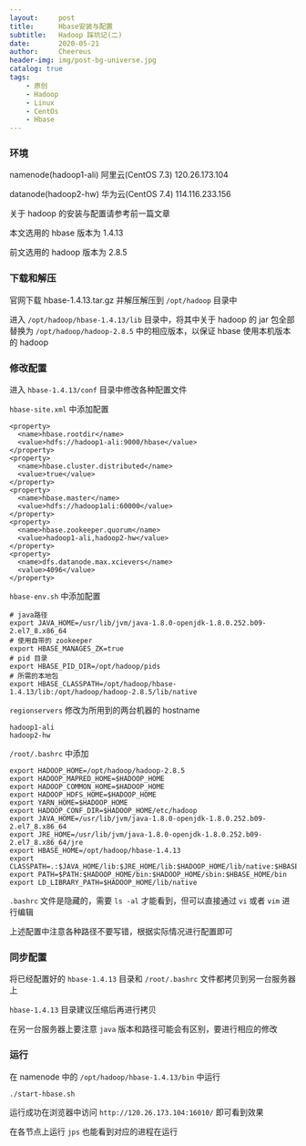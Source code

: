```yaml
---
layout:     post
title:      Hbase安装与配置
subtitle:   Hadoop 踩坑记(二)
date:       2020-05-21
author:     Cheereus
header-img: img/post-bg-universe.jpg
catalog: true
tags:
    - 原创
    - Hadoop
    - Linux
    - CentOs
    - Hbase
---
```


### 环境

namenode(hadoop1-ali) 阿里云(CentOS 7.3) 120.26.173.104  

datanode(hadoop2-hw) 华为云(CentOS 7.4) 114.116.233.156

关于 hadoop 的安装与配置请参考前一篇文章

本文选用的 hbase 版本为 1.4.13

前文选用的 hadoop 版本为 2.8.5

### 下载和解压

官网下载 hbase-1.4.13.tar.gz 并解压解压到 `/opt/hadoop` 目录中

进入 `/opt/hadoop/hbase-1.4.13/lib` 目录中，将其中关于 hadoop 的 jar 包全部替换为 `/opt/hadoop/hadoop-2.8.5` 中的相应版本，以保证 hbase 使用本机版本的 hadoop

### 修改配置

进入 `hbase-1.4.13/conf` 目录中修改各种配置文件

`hbase-site.xml` 中添加配置

```shell
<property>
  <name>hbase.rootdir</name>
  <value>hdfs://hadoop1-ali:9000/hbase</value>
</property>
<property>
  <name>hbase.cluster.distributed</name>
  <value>true</value>
</property>
<property>
  <name>hbase.master</name>
  <value>hdfs://hadoop1ali:60000</value>
</property>
<property>
  <name>hbase.zookeeper.quorum</name>
  <value>hadoop1-ali,hadoop2-hw</value>
</property>
<property>
  <name>dfs.datanode.max.xcievers</name>
  <value>4096</value>
</property>
```

`hbase-env.sh` 中添加配置

```shell
# java路径
export JAVA_HOME=/usr/lib/jvm/java-1.8.0-openjdk-1.8.0.252.b09-2.el7_8.x86_64
# 使用自带的 zookeeper
export HBASE_MANAGES_ZK=true
# pid 目录
export HBASE_PID_DIR=/opt/hadoop/pids
# 所需的本地包
export HBASE_CLASSPATH=/opt/hadoop/hbase-1.4.13/lib:/opt/hadoop/hadoop-2.8.5/lib/native
```

`regionservers` 修改为所用到的两台机器的 hostname

```shell
hadoop1-ali
hadoop2-hw
```

`/root/.bashrc` 中添加

```shell
export HADOOP_HOME=/opt/hadoop/hadoop-2.8.5
export HADOOP_MAPRED_HOME=$HADOOP_HOME
export HADOOP_COMMON_HOME=$HADOOP_HOME
export HADOOP_HDFS_HOME=$HADOOP_HOME
export YARN_HOME=$HADOOP_HOME
export HADOOP_CONF_DIR=$HADOOP_HOME/etc/hadoop
export JAVA_HOME=/usr/lib/jvm/java-1.8.0-openjdk-1.8.0.252.b09-2.el7_8.x86_64
export JRE_HOME=/usr/lib/jvm/java-1.8.0-openjdk-1.8.0.252.b09-2.el7_8.x86_64/jre
export HBASE_HOME=/opt/hadoop/hbase-1.4.13
export CLASSPATH=.:$JAVA_HOME/lib:$JRE_HOME/lib:$HADOOP_HOME/lib/native:$HBASE_HOME/lib:$CLASSPATH
export PATH=$PATH:$HADOOP_HOME/bin:$HADOOP_HOME/sbin:$HBASE_HOME/bin
export LD_LIBRARY_PATH=$HADOOP_HOME/lib/native
```

`.bashrc` 文件是隐藏的，需要 `ls -al` 才能看到，但可以直接通过 `vi` 或者 `vim` 进行编辑

上述配置中注意各种路径不要写错，根据实际情况进行配置即可

### 同步配置

将已经配置好的 `hbase-1.4.13` 目录和 `/root/.bashrc` 文件都拷贝到另一台服务器上

`hbase-1.4.13` 目录建议压缩后再进行拷贝

在另一台服务器上要注意 `java` 版本和路径可能会有区别，要进行相应的修改

### 运行

在 namenode 中的 `/opt/hadoop/hbase-1.4.13/bin` 中运行

```shell
./start-hbase.sh
```

运行成功在浏览器中访问 `http://120.26.173.104:16010/` 即可看到效果

在各节点上运行 `jps` 也能看到对应的进程在运行

